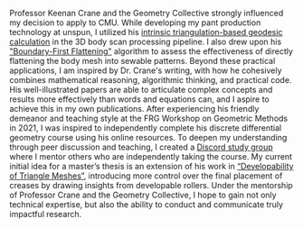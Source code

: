Professor Keenan Crane and the Geometry Collective strongly influenced my decision to apply to CMU. While developing my pant production technology at unspun, I utilized his [intrinsic triangulation-based geodesic calculation](https://nmwsharp.com/research/flip-geodesics/) in the 3D body scan processing pipeline. I also drew upon his ["Boundary-First Flattening"](https://geometrycollective.github.io/boundary-first-flattening/) algorithm to assess the effectiveness of directly flattening the body mesh into sewable patterns. Beyond these practical applications, I am inspired by Dr. Crane's writing, with how he cohesively combines mathematical reasoning, algorithmic thinking, and practical code. His well-illustrated papers are able to articulate complex concepts and results more effectively than words and equations can, and I aspire to achieve this in my own publications. After experiencing his friendly demeanor and teaching style at the FRG Workshop on Geometric Methods in 2021, I was inspired to independently complete his discrete differential geometry course using his online resources. To deepen my understanding through peer discussion and teaching, I created a [Discord study group](https://discord.gg/WCMxBg5w) where I mentor others who are independently taking the course. My current initial idea for a master’s thesis is an extension of his work in [“Developability of Triangle Meshes”](https://www.cs.cmu.edu/~kmcrane/Projects/DiscreteDevelopable/), introducing more control over the final placement of creases by drawing insights from developable rollers. Under the mentorship of Professor Crane and the Geometry Collective, I hope to gain not only technical expertise, but also the ability to conduct and communicate truly impactful research.